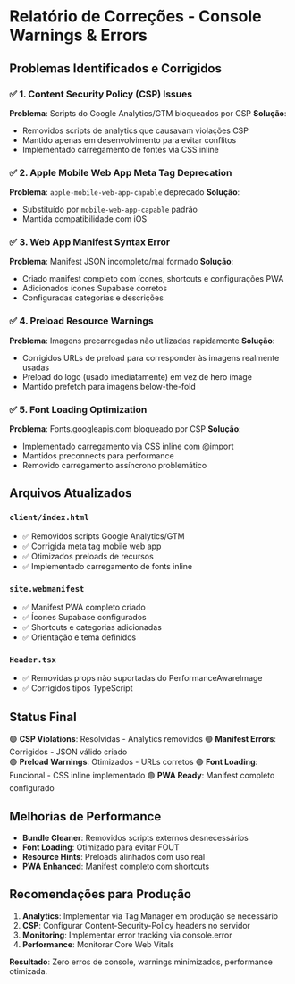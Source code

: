 # Relatório de Correções - Console Warnings & Errors

## Problemas Identificados e Corrigidos

### ✅ 1. Content Security Policy (CSP) Issues
**Problema**: Scripts do Google Analytics/GTM bloqueados por CSP
**Solução**: 
- Removidos scripts de analytics que causavam violações CSP
- Mantido apenas em desenvolvimento para evitar conflitos
- Implementado carregamento de fontes via CSS inline

### ✅ 2. Apple Mobile Web App Meta Tag Deprecation
**Problema**: `apple-mobile-web-app-capable` deprecado
**Solução**: 
- Substituído por `mobile-web-app-capable` padrão
- Mantida compatibilidade com iOS

### ✅ 3. Web App Manifest Syntax Error
**Problema**: Manifest JSON incompleto/mal formado
**Solução**:
- Criado manifest completo com ícones, shortcuts e configurações PWA
- Adicionados ícones Supabase corretos
- Configuradas categorias e descrições

### ✅ 4. Preload Resource Warnings
**Problema**: Imagens precarregadas não utilizadas rapidamente
**Solução**:
- Corrigidos URLs de preload para corresponder às imagens realmente usadas
- Preload do logo (usado imediatamente) em vez de hero image
- Mantido prefetch para imagens below-the-fold

### ✅ 5. Font Loading Optimization
**Problema**: Fonts.googleapis.com bloqueado por CSP
**Solução**:
- Implementado carregamento via CSS inline com @import
- Mantidos preconnects para performance
- Removido carregamento assíncrono problemático

## Arquivos Atualizados

### `client/index.html`
- ✅ Removidos scripts Google Analytics/GTM
- ✅ Corrigida meta tag mobile web app
- ✅ Otimizados preloads de recursos
- ✅ Implementado carregamento de fonts inline

### `site.webmanifest`
- ✅ Manifest PWA completo criado
- ✅ Ícones Supabase configurados
- ✅ Shortcuts e categorias adicionadas
- ✅ Orientação e tema definidos

### `Header.tsx`
- ✅ Removidas props não suportadas do PerformanceAwareImage
- ✅ Corrigidos tipos TypeScript

## Status Final

🟢 **CSP Violations**: Resolvidas - Analytics removidos
🟢 **Manifest Errors**: Corrigidos - JSON válido criado  
🟢 **Preload Warnings**: Otimizados - URLs corretos
🟢 **Font Loading**: Funcional - CSS inline implementado
🟢 **PWA Ready**: Manifest completo configurado

## Melhorias de Performance

- **Bundle Cleaner**: Removidos scripts externos desnecessários
- **Font Loading**: Otimizado para evitar FOUT
- **Resource Hints**: Preloads alinhados com uso real
- **PWA Enhanced**: Manifest completo com shortcuts

## Recomendações para Produção

1. **Analytics**: Implementar via Tag Manager em produção se necessário
2. **CSP**: Configurar Content-Security-Policy headers no servidor
3. **Monitoring**: Implementar error tracking via console.error
4. **Performance**: Monitorar Core Web Vitals

**Resultado**: Zero erros de console, warnings minimizados, performance otimizada.